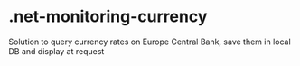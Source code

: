 # .net-monitoring-currency
Solution to query currency rates on Europe Central Bank, save them in local DB and display at request
